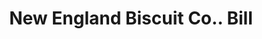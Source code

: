 ---
doi: 10.7916/D8281KMW
date_other: '1906'
date_other_textual: '1906'
form: printed ephemera
genre:
- Invoices
name:
- New England Biscuit Co.
object_in_context_url: https://biggert.cul.columbia.edu/items/view/ave_biggert_00532
subject_hierarchical_geographic:
- Worcester, Massachusetts, United States
subject_name:
- New England Biscuit Co.
title: New England Biscuit Co.. Bill
sort_title: New England Biscuit Co.. Bill
call_number: ave_biggert_00532
coordinates:
- 42.266666666666666,-71.8
pid: ave_biggert_00532
identifiers: ave_biggert_00532
permalink: /biggert/ave_biggert_00532/
layout: iiif-image-page
---